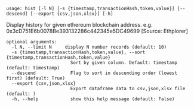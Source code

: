 ```
usage: hist [-l N] [-s {timestamp,transactionHash,token,value}] [--descend] [--export {csv,json,xlsx}] [-h]
```

Display history for given ethereum blockchain address. e.g.
0x3cD751E6b0078Be393132286c442345e5DC49699 [Source: Ethplorer]

```
optional arguments:
  -l N, --limit N     display N number records (default: 10)
  -s {timestamp,transactionHash,token,value}, --sort {timestamp,transactionHash,token,value}
                        Sort by given column. Default: timestamp (default: timestamp)
  --descend             Flag to sort in descending order (lowest first) (default: True)
  --export {csv,json,xlsx}
                        Export dataframe data to csv,json,xlsx file (default: )
  -h, --help            show this help message (default: False)

```
